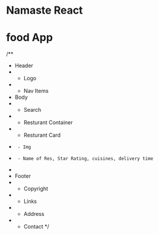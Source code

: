 # Namaste React

# food App
/**
 * Header
 *   - Logo
 *   - Nav Items
 * Body
 *   - Search
 *   - Resturant Container
 *    - Resturant Card
 *      - Img
 *      - Name of Res, Star Rating, cuisines, delivery time
 * 
 * Footer
 *   - Copyright
 *   - Links
 *   - Address
 *   - Contact
 */ 